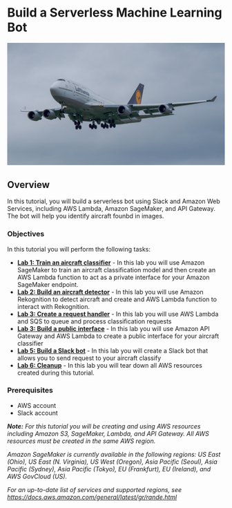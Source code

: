 # Build a Serverless Machine Learning Bot
<p align="center"><img src="images/boeing-747.jpg"></p>

## Overview
In this tutorial, you will build a serverless bot using Slack and Amazon Web Services, including AWS Lambda, Amazon SageMaker, and API Gateway. The bot will help you identify aircraft founbd in images. 
### Objectives
In this tutorial you will perform the following tasks:

* **[Lab 1: Train an aircraft classifier](lab1)** -
In this lab you will use Amazon SageMaker to train an aircraft classification model and then create an AWS Lambda function to act as a private interface for your Amazon SageMaker endpoint.
* **[Lab 2: Build an aircraft detector](lab2)** -
In this lab you will use Amazon Rekognition to detect aircraft and create and AWS Lambda function to interact with Rekognition.
* **[Lab 3: Create a request handler](lab3)** -
In this lab you will use AWS Lambda and SQS to queue and process classification requests
* **[Lab 3: Build a public interface](lab4)** -
In this lab you will use Amazon API Gateway and AWS Lambda to create a public interface for your aircraft classifier
* **[Lab 5: Build a Slack bot](lab5)** -
In this lab you will create a Slack bot that allows you to send request to your aircraft classify
* **[Lab 6: Cleanup](lab6)** - 
In this lab you will tear down all AWS resources created during this tutorial.

### Prerequisites
* AWS account
* Slack account

_**Note:** For this tutorial you will be creating and using AWS resources including Amazon S3, SageMaker, Lambda, and API Gateway. All AWS resources must be created in the same AWS region._

_Amazon SageMaker is currently available in the following regions: US East (Ohio), US East (N. Virginia), US West (Oregon), Asia Pacific (Seoul), Asia Pacific (Sydney), Asia Pacific (Tokyo), EU (Frankfurt), EU (Ireland), and AWS GovCloud (US)._

_For an up-to-date list of services and supported regions, see https://docs.aws.amazon.com/general/latest/gr/rande.html_
